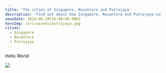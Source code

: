 ```yaml
---
title: 'The cities of Singapore, Nusantara and Putrajaya'
description: 'Find out about how Singapore, Nusantara and Putrajaya come together as one.'
newsDate: 2024-08-29T16:00:00.000Z
heroImg: /src/assets/putrajaya.jpg
cities:
  - Singapore
  - Nusantara
  - Putrajaya
---
```


Hello World

![](/src/assets/putrajaya.jpg)
